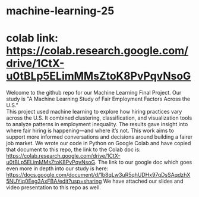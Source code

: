 # machine-learning-25
# colab link: https://colab.research.google.com/drive/1CtX-u0tBLp5ELimMMsZtoK8PvPqvNsoG
Welcome to the github repo for our Machine Learning Final Project. Our study is "A Machine Learning Study of Fair Employment Factors Across the U.S."  
This project used machine learning to explore how hiring practices vary across the U.S. It combined clustering, classification, and visualization tools to analyze patterns in employment inequality. The results gave insight into where fair hiring is happening—and where it’s not. This work aims to support more informed conversations and decisions around building a fairer job market.
We wrote our code in Python on Google Colab and have copied that document to this repo, the link to the Colab doc is: https://colab.research.google.com/drive/1CtX-u0tBLp5ELimMMsZtoK8PvPqvNsoG.
The link to our google doc which goes even more in depth into our study is here: https://docs.google.com/document/d/1b8qLw3uR5qhUDHx97qDsSAqdzhX5NUYiq0Eeg3AxFBA/edit?usp=sharing
We have attached our slides and video presentation to this repo as well.
